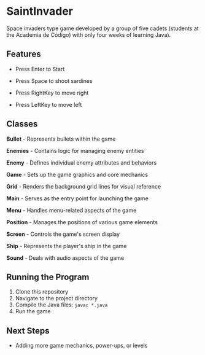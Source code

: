 # SaintInvader

Space invaders type game developed by a group of five cadets (students at the Academia de Código) with only four weeks of learning Java). 

## Features

- Press Enter to Start

- Press Space to shoot sardines

- Press RightKey to move right

- Press LeftKey to move left

## Classes

**Bullet** - Represents bullets within the game

**Enemies** - Contains logic for managing enemy entities

**Enemy** - Defines individual enemy attributes and behaviors

**Game** - Sets up the game graphics and core mechanics

**Grid** - Renders the background grid lines for visual reference

**Main** - Serves as the entry point for launching the game

**Menu** - Handles menu-related aspects of the game

**Position** - Manages the positions of various game elements

**Screen** - Controls the game's screen display

**Ship** - Represents the player's ship in the game

**Sound** - Deals with audio aspects of the game

## Running the Program

1. Clone this repository
2. Navigate to the project directory
3. Compile the Java files: `javac *.java`
4. Run the game

## Next Steps

- Adding more game mechanics, power-ups, or levels
